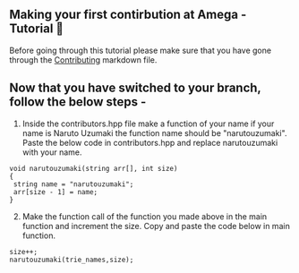 ## Making your first contirbution at Amega - Tutorial 🤖

Before going through this tutorial please make sure that you have gone through the [Contributing](https://github.com/amega-dsa/starter/blob/main/CONTRIBUTING.md) markdown file.

## Now that you have switched to your branch, follow the below steps -

1. Inside the contributors.hpp file make a function of your name if your name is Naruto Uzumaki the function name should be "narutouzumaki". Paste the below code in contributors.hpp and replace narutouzumaki with your name.

```
void narutouzumaki(string arr[], int size)
{
 string name = "narutouzumaki";
 arr[size - 1] = name;
}
```

2. Make the function call of the function you made above in the main function and increment the size. Copy and paste the code below in main function.

```
size++;
narutouzumaki(trie_names,size);
```
